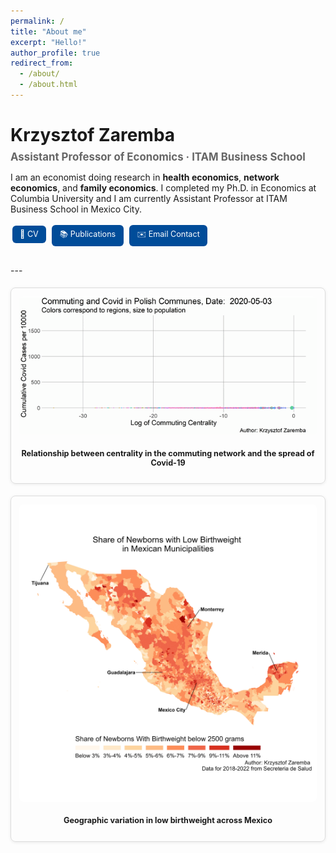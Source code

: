 ```yaml
---
permalink: /
title: "About me"
excerpt: "Hello!"
author_profile: true
redirect_from: 
  - /about/
  - /about.html
---
```


<style>
.hero {
  text-align: left;
  margin-bottom: 2em;
}
.hero h1 {
  font-size: 2em;
  margin-bottom: 0.3em;
}
.hero h2 {
  font-size: 1.2em;
  color: #666;
  margin-top: 0;
}
.buttons {
  margin-top: 1em;
}
.buttons a {
  display: inline-block;
  margin: 0.2em;
  padding: 0.5em 1em;
  border-radius: 6px;
  text-decoration: none;
  background: #004c99;
  color: #fff;
  font-size: 0.9em;
  transition: background 0.2s;
}
.buttons a:hover {
  background: #0066cc;
}
.figure-card {
  max-width: 700px;
  margin: 1.5em auto;
  padding: 1em;
  border: 1px solid #ddd;
  border-radius: 8px;
  box-shadow: 0 1px 5px rgba(0,0,0,0.08);
  text-align: center;
  font-size: 0.9em;
}
.figure-card img {
  max-width: 100%;
  border-radius: 6px;
  margin-bottom: 0.5em;
}
</style>

<div class="hero">
  <h1>Krzysztof Zaremba</h1>
  <h2>Assistant Professor of Economics · ITAM Business School</h2>
  <p>
    I am an economist doing research in <b>health economics</b>,  
    <b>network economics</b>, and <b>family economics</b>.  
    I completed my Ph.D. in Economics at Columbia University and  
    I am currently Assistant Professor at ITAM Business School in Mexico City.
  </p>
  <div class="buttons">
    <a href="/cv/" target="_blank">📄 CV</a>
    <a href="/publications/">📚 Publications</a>
    <a href="mailto:zaremba@itam.mx">✉️ Email Contact</a>
  </div>
</div>
---

<div class="figure-card">
  <img src="/images/Centrality_animated_cc.gif" alt="Network centrality animation">
  <p><b>Relationship between centrality in the commuting network and the spread of Covid-19</b></p>
</div>

<div class="figure-card">
  <img src="/images/Mexico_LWB.png" alt="Map of Mexico LWB">
  <p><b>Geographic variation in low birthweight across Mexico</b></p>
</div>
